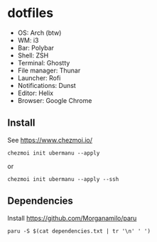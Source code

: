 # dotfiles

- OS: Arch (btw)
- WM: i3
- Bar: Polybar
- Shell: ZSH
- Terminal: Ghostty
- File manager: Thunar
- Launcher: Rofi
- Notifications: Dunst
- Editor: Helix
- Browser: Google Chrome

## Install

See https://www.chezmoi.io/

    chezmoi init ubermanu --apply

or

    chezmoi init ubermanu --apply --ssh

## Dependencies

Install https://github.com/Morganamilo/paru

    paru -S $(cat dependencies.txt | tr '\n' ' ')
